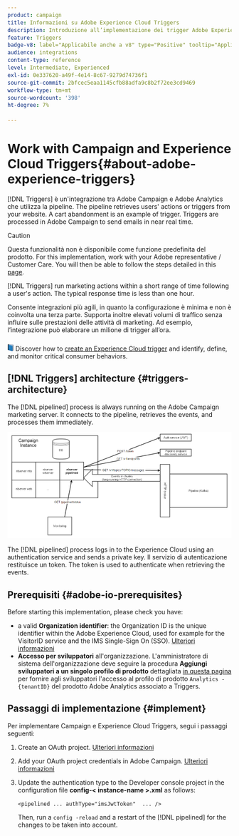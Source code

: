 ```yaml
---
product: campaign
title: Informazioni su Adobe Experience Cloud Triggers
description: Introduzione all’implementazione dei trigger Adobe Experience Cloud
feature: Triggers
badge-v8: label="Applicabile anche a v8" type="Positive" tooltip="Applicabile anche a Campaign v8"
audience: integrations
content-type: reference
level: Intermediate, Experienced
exl-id: 0e337620-a49f-4e14-8c67-9279d74736f1
source-git-commit: 2bfcec5eaa1145cfb88adfa9c8b2f72ee3cd9469
workflow-type: tm+mt
source-wordcount: '398'
ht-degree: 7%

---
```


# Work with Campaign and Experience Cloud Triggers{#about-adobe-experience-triggers}

[!DNL Triggers] è un&#39;integrazione tra Adobe Campaign e Adobe Analytics che utilizza la pipeline. The pipeline retrieves users&#39; actions or triggers from your website. A cart abandonment is an example of trigger. Triggers are processed in Adobe Campaign to send emails in near real time.

>[!CAUTION]
>
>Questa funzionalità non è disponibile come funzione predefinita del prodotto. For this implementation, work with your Adobe representative / Customer Care. You will then be able to follow the steps detailed in this [page](../../integrations/using/configuring-pipeline.md#prerequisites).

[!DNL Triggers] run marketing actions within a short range of time following a user&#39;s action. The typical response time is less than one hour.

Consente integrazioni più agili, in quanto la configurazione è minima e non è coinvolta una terza parte.
Supporta inoltre elevati volumi di traffico senza influire sulle prestazioni delle attività di marketing. Ad esempio, l’integrazione può elaborare un milione di trigger all’ora.

![](assets/do-not-localize/book.png) Discover how to [create an Experience Cloud trigger](https://experienceleague.adobe.com/docs/experience-cloud/triggers/create.html?lang=it) and identify, define, and monitor critical consumer behaviors.

## [!DNL Triggers] architecture {#triggers-architecture}

The [!DNL pipelined] process is always running on the Adobe Campaign marketing server. It connects to the pipeline, retrieves the events, and processes them immediately.

![](assets/triggers_2.png)

The [!DNL pipelined] process logs in to the Experience Cloud using an authentication service and sends a private key. Il servizio di autenticazione restituisce un token. The token is used to authenticate when retrieving the events.

## Prerequisiti {#adobe-io-prerequisites}

Before starting this implementation, please check you have:

* a valid **Organization identifier**: the Organization ID is the unique identifier within the Adobe Experience Cloud, used for example for the VisitorID service and the IMS Single-Sign On (SSO). [Ulteriori informazioni](https://experienceleague.adobe.com/docs/core-services/interface/administration/organizations.html?lang=it)
* **Accesso per sviluppatori** all&#39;organizzazione. L&#39;amministratore di sistema dell&#39;organizzazione deve seguire la procedura **Aggiungi sviluppatori a un singolo profilo di prodotto** dettagliata [in questa pagina](https://helpx.adobe.com/it/enterprise/using/manage-developers.html) per fornire agli sviluppatori l&#39;accesso al profilo di prodotto `Analytics - {tenantID}` del prodotto Adobe Analytics associato a Triggers.

## Passaggi di implementazione {#implement}

Per implementare Campaign e Experience Cloud Triggers, segui i passaggi seguenti:

1. Create an OAuth project. [Ulteriori informazioni](oauth-technical-account.md#oauth-service)

1. Add your OAuth project credentials in Adobe Campaign. [Ulteriori informazioni](oauth-technical-account.md#add-credentials)

1. Update the authentication type to the Developer console project in the configuration file **config-&lt; instance-name >.xml** as follows:

   ```
   <pipelined ... authType="imsJwtToken"  ... />
   ```

   Then, run a `config -reload` and a restart of the [!DNL pipelined] for the changes to be taken into account.

